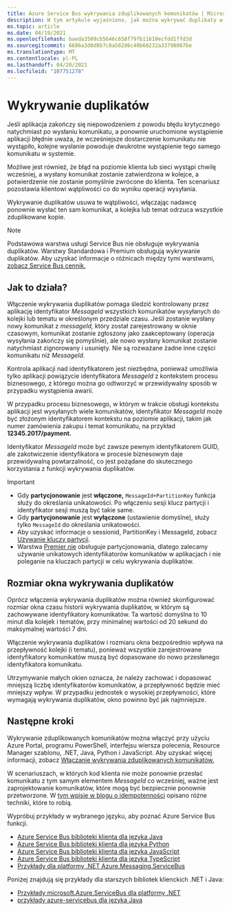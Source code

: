 ```yaml
---
title: Azure Service Bus wykrywania zduplikowanych komunikatów | Microsoft Docs
description: W tym artykule wyjaśniono, jak można wykrywać duplikaty w Azure Service Bus wiadomościach. Zduplikowany komunikat można zignorować i porzucić.
ms.topic: article
ms.date: 04/19/2021
ms.openlocfilehash: baeda3509cb5646c658f79fb11610ecfdd1ffd3d
ms.sourcegitcommit: 6686a3d8d8b7c8a582d6c40b60232a33798067be
ms.translationtype: MT
ms.contentlocale: pl-PL
ms.lasthandoff: 04/20/2021
ms.locfileid: "107751278"
---
```

# <a name="duplicate-detection"></a>Wykrywanie duplikatów

Jeśli aplikacja zakończy się niepowodzeniem z powodu błędu krytycznego natychmiast po wysłaniu komunikatu, a ponownie uruchomione wystąpienie aplikacji błędnie uważa, że wcześniejsze dostarczenie komunikatu nie wystąpiło, kolejne wysłanie powoduje dwukrotne wystąpienie tego samego komunikatu w systemie.

Możliwe jest również, że błąd na poziomie klienta lub sieci wystąpi chwilę wcześniej, a wysłany komunikat zostanie zatwierdzona w kolejce, a potwierdzenie nie zostanie pomyślnie zwrócone do klienta. Ten scenariusz pozostawia klientowi wątpliwości co do wyniku operacji wysyłania.

Wykrywanie duplikatów usuwa te wątpliwości, włączając nadawcę ponownie wysłać ten sam komunikat, a kolejka lub temat odrzuca wszystkie zduplikowane kopie.

> [!NOTE]
> Podstawowa warstwa usługi Service Bus nie obsługuje wykrywania duplikatów. Warstwy Standardowa i Premium obsługują wykrywanie duplikatów. Aby uzyskać informacje o różnicach między tymi warstwami, [zobacz Service Bus cennik.](https://azure.microsoft.com/pricing/details/service-bus/)

## <a name="how-it-works"></a>Jak to działa? 
Włączenie wykrywania duplikatów pomaga śledzić kontrolowany przez aplikację identyfikator *MessageId* wszystkich komunikatów wysyłanych do kolejki lub tematu w określonym przedziale czasu. Jeśli zostanie wysłany nowy komunikat z *messageId,* który został zarejestrowany w oknie czasowym, komunikat zostanie zgłoszony jako zaakceptowany (operacja wysyłania zakończy się pomyślnie), ale nowo wysłany komunikat zostanie natychmiast zignorowany i usunięty. Nie są rozważane żadne inne części komunikatu niż *MessageId.*

Kontrola aplikacji nad identyfikatorem jest niezbędna, ponieważ umożliwia tylko aplikacji powiązycie identyfikatora *MessageId* z kontekstem procesu biznesowego, z którego można go odtworzyć w przewidywalny sposób w przypadku wystąpienia awarii.

W przypadku procesu biznesowego, w którym w trakcie obsługi kontekstu aplikacji jest wysyłanych wiele komunikatów, identyfikator *MessageId* może być złożonym identyfikatorem kontekstu na poziomie aplikacji, takim jak numer zamówienia zakupu i temat komunikatu, na przykład **12345.2017/payment.**

Identyfikator *MessageId* może być zawsze pewnym identyfikatorem GUID, ale zakotwiczenie identyfikatora w procesie biznesowym daje przewidywalną powtarzalność, co jest pożądane do skutecznego korzystania z funkcji wykrywania duplikatów.

> [!IMPORTANT]
>- Gdy **partycjonowanie** jest **włączone,** `MessageId+PartitionKey` funkcja służy do określania unikatowości. Po włączeniu sesji klucz partycji i identyfikator sesji muszą być takie same. 
>- Gdy **partycjonowanie** jest **wyłączone** (ustawienie domyślne), służy tylko `MessageId` do określania unikatowości.
>- Aby uzyskać informacje o sessionid, PartitionKey i MessageId, zobacz [Używanie kluczy partycji](service-bus-partitioning.md#use-of-partition-keys).
>- Warstwa [Premier nie](service-bus-premium-messaging.md) obsługuje partycjonowania, dlatego zalecamy używanie unikatowych identyfikatorów komunikatów w aplikacjach i nie poleganie na kluczach partycji w celu wykrywania duplikatów. 


## <a name="duplicate-detection-window-size"></a>Rozmiar okna wykrywania duplikatów

Oprócz włączenia wykrywania duplikatów można również skonfigurować rozmiar okna czasu historii wykrywania duplikatów, w którym są zachowywane identyfikatory komunikatów.
Ta wartość domyślna to 10 minut dla kolejek i tematów, przy minimalnej wartości od 20 sekund do maksymalnej wartości 7 dni.

Włączenie wykrywania duplikatów i rozmiaru okna bezpośrednio wpływa na przepływność kolejki (i tematu), ponieważ wszystkie zarejestrowane identyfikatory komunikatów muszą być dopasowane do nowo przesłanego identyfikatora komunikatu.

Utrzymywanie małych okien oznacza, że należy zachować i dopasować mniejszą liczbę identyfikatorów komunikatów, a przepływność będzie mieć mniejszy wpływ. W przypadku jednostek o wysokiej przepływności, które wymagają wykrywania duplikatów, okno powinno być jak najmniejsze.

## <a name="next-steps"></a>Następne kroki
Wykrywanie zduplikowanych komunikatów można włączyć przy użyciu Azure Portal, programu PowerShell, interfejsu wiersza polecenia, Resource Manager szablonu, .NET, Java, Python i JavaScript. Aby uzyskać więcej informacji, zobacz [Włączanie wykrywania zduplikowanych komunikatów.](enable-duplicate-detection.md) 

W scenariuszach, w których kod klienta nie może ponownie przesłać komunikatu z tym samym elementem *MessageId* co wcześniej, ważne jest zaprojektowanie komunikatów, które mogą być bezpiecznie ponownie przetworzone. W [tym wpisie w blogu o idempotenności](https://particular.net/blog/what-does-idempotent-mean) opisano różne techniki, które to robią.

Wypróbuj przykłady w wybranego języku, aby poznać Azure Service Bus funkcji. 

- [Azure Service Bus biblioteki klienta dla języka Java](/samples/azure/azure-sdk-for-java/servicebus-samples/)
- [Azure Service Bus biblioteki klienta dla języka Python](/samples/azure/azure-sdk-for-python/servicebus-samples/)
- [Azure Service Bus biblioteki klienta dla języka JavaScript](/samples/azure/azure-sdk-for-js/service-bus-javascript/)
- [Azure Service Bus biblioteki klienta dla języka TypeScript](/samples/azure/azure-sdk-for-js/service-bus-typescript/)
- [Przykłady dla platformy .NET Azure.Messaging.ServiceBus](/samples/azure/azure-sdk-for-net/azuremessagingservicebus-samples/)

Poniżej znajdują się przykłady dla starszych bibliotek klienckich .NET i Java:
- [Przykłady microsoft.Azure.ServiceBus dla platformy .NET](https://github.com/Azure/azure-service-bus/tree/master/samples/DotNet/Microsoft.Azure.ServiceBus/)
- [przykłady azure-servicebus dla języka Java](https://github.com/Azure/azure-service-bus/tree/master/samples/Java/azure-servicebus/MessageBrowse)

